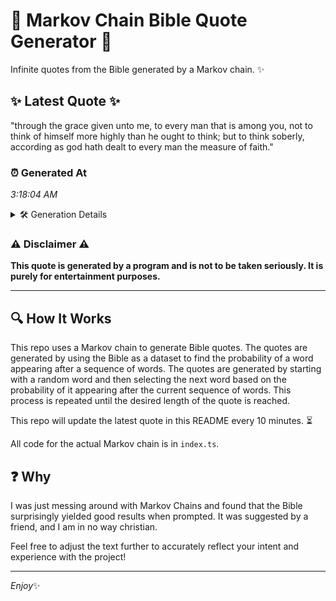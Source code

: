 # 📖 Markov Chain Bible Quote Generator 📖

Infinite quotes from the Bible generated by a Markov chain. ✨

## ✨ Latest Quote ✨
"through the grace given unto me, to every man that is among you, not to think of himself more highly than he ought to think; but to think soberly, according as god hath dealt to every man the measure of faith."

### ⏰ Generated At
*3:18:04 AM*

<details>
    <summary>🛠️ Generation Details</summary>
    <p>
        <strong>🌱 Seed:</strong> through<br>
        <strong>🔄 Iterations:</strong> 40<br>
        <strong>📜 Context History:</strong><br>[ through ]: the<br>[ through, the ]: grace<br>[ through, the, grace ]: given<br>[ through, the, grace, given ]: unto<br>[ through, the, grace, given, unto ]: me,<br>[ through, the, grace, given, unto, me, ]: to<br>[ the, grace, given, unto, me,, to ]: every<br>[ grace, given, unto, me,, to, every ]: man<br>[ given, unto, me,, to, every, man ]: that<br>[ unto, me,, to, every, man, that ]: is<br>[ me,, to, every, man, that, is ]: among<br>[ to, every, man, that, is, among ]: you,<br>[ every, man, that, is, among, you, ]: not<br>[ man, that, is, among, you,, not ]: to<br>[ that, is, among, you,, not, to ]: think<br>[ is, among, you,, not, to, think ]: of<br>[ among, you,, not, to, think, of ]: himself<br>[ you,, not, to, think, of, himself ]: more<br>[ not, to, think, of, himself, more ]: highly<br>[ to, think, of, himself, more, highly ]: than<br>[ think, of, himself, more, highly, than ]: he<br>[ of, himself, more, highly, than, he ]: ought<br>[ himself, more, highly, than, he, ought ]: to<br>[ more, highly, than, he, ought, to ]: think;<br>[ highly, than, he, ought, to, think; ]: but<br>[ than, he, ought, to, think;, but ]: to<br>[ he, ought, to, think;, but, to ]: think<br>[ ought, to, think;, but, to, think ]: soberly,<br>[ to, think;, but, to, think, soberly, ]: according<br>[ think;, but, to, think, soberly,, according ]: as<br>[ but, to, think, soberly,, according, as ]: god<br>[ to, think, soberly,, according, as, god ]: hath<br>[ think, soberly,, according, as, god, hath ]: dealt<br>[ soberly,, according, as, god, hath, dealt ]: to<br>[ according, as, god, hath, dealt, to ]: every<br>[ as, god, hath, dealt, to, every ]: man<br>[ god, hath, dealt, to, every, man ]: the<br>[ hath, dealt, to, every, man, the ]: measure<br>[ dealt, to, every, man, the, measure ]: of<br>[ to, every, man, the, measure, of ]: faith.<br>
    </p>
</details>

### ⚠️ Disclaimer ⚠️
**This quote is generated by a program and is not to be taken seriously. It is purely for entertainment purposes.**

---

## 🔍 How It Works

This repo uses a Markov chain to generate Bible quotes. The quotes are generated by using the Bible as a dataset to find the probability of a word appearing after a sequence of words. The quotes are generated by starting with a random word and then selecting the next word based on the probability of it appearing after the current sequence of words. This process is repeated until the desired length of the quote is reached.

This repo will update the latest quote in this README every 10 minutes. ⏳

All code for the actual Markov chain is in `index.ts`.

## ❓ Why

I was just messing around with Markov Chains and found that the Bible surprisingly yielded good results when prompted. 
It was suggested by a friend, and I am in no way christian.

Feel free to adjust the text further to accurately reflect your intent and experience with the project!

---

*Enjoy*✨
